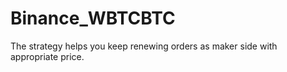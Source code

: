 # Binance_WBTCBTC
The strategy helps you keep renewing orders as maker side with appropriate price.
